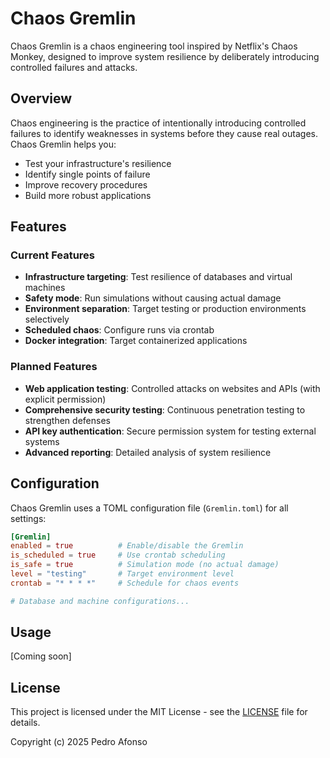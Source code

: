 # Chaos Gremlin

Chaos Gremlin is a chaos engineering tool inspired by Netflix's Chaos Monkey, designed to improve system resilience by deliberately introducing controlled failures and attacks.

## Overview

Chaos engineering is the practice of intentionally introducing controlled failures to identify weaknesses in systems before they cause real outages. Chaos Gremlin helps you:

- Test your infrastructure's resilience
- Identify single points of failure
- Improve recovery procedures
- Build more robust applications

## Features

### Current Features
- **Infrastructure targeting**: Test resilience of databases and virtual machines
- **Safety mode**: Run simulations without causing actual damage
- **Environment separation**: Target testing or production environments selectively
- **Scheduled chaos**: Configure runs via crontab
- **Docker integration**: Target containerized applications

### Planned Features
- **Web application testing**: Controlled attacks on websites and APIs (with explicit permission)
- **Comprehensive security testing**: Continuous penetration testing to strengthen defenses
- **API key authentication**: Secure permission system for testing external systems
- **Advanced reporting**: Detailed analysis of system resilience

## Configuration

Chaos Gremlin uses a TOML configuration file (`Gremlin.toml`) for all settings:

```toml
[Gremlin]
enabled = true          # Enable/disable the Gremlin
is_scheduled = true     # Use crontab scheduling
is_safe = true          # Simulation mode (no actual damage)
level = "testing"       # Target environment level
crontab = "* * * *"     # Schedule for chaos events

# Database and machine configurations...
```

## Usage

[Coming soon]

## License

This project is licensed under the MIT License - see the [LICENSE](LICENSE) file for details.

Copyright (c) 2025 Pedro Afonso